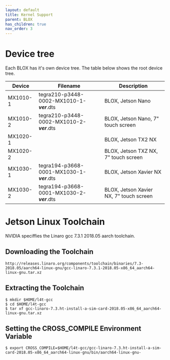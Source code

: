 ```yaml
---
layout: default
title: Kernel Support
parent: BLOX
has_children: true
nav_order: 3
---
```



# Device tree

Each BLOX has it's own device tree. The table below shows the root device tree.



| Device   | Filename                               | Description                            |
|----------|----------------------------------------|----------------------------------------|
| MX1010-1 | tegra210-p3448-0002-MX1010-1-***ver***.dts | BLOX, Jetson Nano                  |
| MX1010-2 | tegra210-p3448-0002-MX1010-2-***ver***.dts | BLOX, Jetson Nano, 7" touch screen |
| MX1020-1 |  | BLOX, Jetson TX2 NX |
| MX1020-2 |  | BLOX, Jetson TXZ NX, 7" touch screen |
| MX1030-1 | tegra194-p3668-0001-MX1030-1-***ver***.dts | BLOX, Jetson Xavier NX |
| MX1030-2 | tegra194-p3668-0001-MX1030-2-***ver***.dts | BLOX, Jetson Xavier NX, 7" touch screen|


# Jetson Linux Toolchain

NVIDIA speciffies the Linaro gcc 7.3.1 2018.05 aarch toolchain.

## Downloading the Toolchain

```shell
http://releases.linaro.org/components/toolchain/binaries/7.3-2018.05/aarch64-linux-gnu/gcc-linaro-7.3.1-2018.05-x86_64_aarch64-linux-gnu.tar.xz
```

## Extracting the Toolchain

```shell
$ mkdir $HOME/l4t-gcc
$ cd $HOME/l4t-gcc
$ tar xf gcc-linaro-7.3.ht-install-a-sim-card-2018.05-x86_64_aarch64-linux-gnu.tar.xz
```

## Setting the CROSS_COMPILE Environment Variable

```shell
$ export CROSS_COMPILE=$HOME/l4t-gcc/gcc-linaro-7.3.ht-install-a-sim-card-2018.05-x86_64_aarch64-linux-gnu/bin/aarch64-linux-gnu-
```